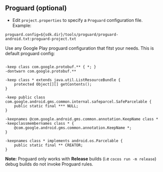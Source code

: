 ## Proguard (optional)
* Edit `project.properties`  to specify a `Proguard` configuration file. Example:
```
proguard.config=${sdk.dir}/tools/proguard/proguard-android.txt:proguard-project.txt
```

Use any Google Play proguard configuration that fitst your needs.
This is default proguard config:

```

-keep class com.google.protobuf.** { *; }
-dontwarn com.google.protobuf.**

-keep class * extends java.util.ListResourceBundle {
    protected Object[][] getContents();
}

-keep public class com.google.android.gms.common.internal.safeparcel.SafeParcelable {
    public static final *** NULL;
}

-keepnames @com.google.android.gms.common.annotation.KeepName class *
-keepclassmembernames class * {
    @com.google.android.gms.common.annotation.KeepName *;
}

-keepnames class * implements android.os.Parcelable {
    public static final ** CREATOR;
}
```

 __Note:__ Proguard only works with __Release__ builds (i.e `cocos run -m release`) debug builds do not invoke Proguard rules.
